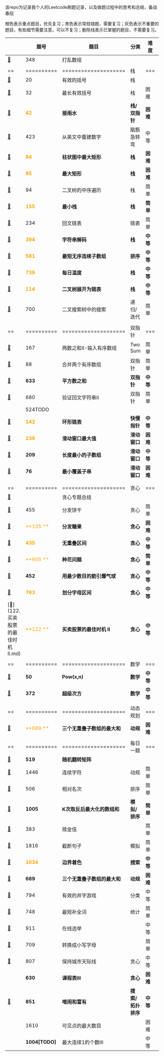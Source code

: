 该repo为记录我个人的Leetcode刷题记录，以及做题过程中的思考和总结，备战春招

橙色表示重点题目，优先复习；黑色表示常规错题，需要复习；灰色表示不重要的题目，有些细节需要注意，可以不复习；删除线表示已掌握的题目，不需要复习。

|                                      | 题号                                 | 题目                         | 分类              | 难度     | 做错次数 | 复习时间       |
| ------------------------------------ | ------------------------------------ | ---------------------------- | ----------------- | -------- | -------- | -------------- |
| [📕](./348.打乱数组.md)               | 348                                  | 打乱数组                     |                   |          | 1        | 2021.11.22     |
|                                      |                                      |                              |                   |          |          |                |
| ==                                   | ==========                           | ====================         | 栈                | ===      | ======   | =========      |
| [📕](./20.有效的括号.md)              | 20                                   | 有效的括号                   | 栈                |          | 0        | 2021.11.23     |
| [📕](./32.最长有效括号.md)            | 32                                   | 最长有效括号                 | 栈                | 困难     | 1        | 2021.11.24     |
| [📕](./42.接雨水.md)                  | <font color='orange'>**42**</font>   | **接雨水**                   | **栈/双指针**     | **困难** | **0**    | **2021.11.25** |
| [📕](./423.从英文中重建数字.md)       | 423                                  | 从英文中重建数字             | 脑筋急转弯        | 中等     | 1        | 2021.11.24     |
| [📕](./84.柱状图中最大矩形.md)        | <font color='orange'>**84**</font>   | **柱状图中最大矩形**         | **栈**            | **困难** | **1**    | **2021.11.26** |
| [📕](./85.最大矩形.md)                | <font color='orange'>**85**</font>   | **最大矩形**                 | **栈**            | **困难** | **1**    | **2021.11.26** |
| [📕](./94.二叉树的中序遍历.md)        | 94                                   | 二叉树的中序遍历             | 栈                | 简单     | 1        | 2021.11.27     |
| [📕](./155.最小栈.md)                 | <font color='orange'>**155**</font>  | **最小栈**                   | **栈**            | **简单** | **0**    | **2021.11.27** |
| [📕](./234.回文链表.md)               | 234                                  | 回文链表                     | 链表              | 简单     | 0        | 2021.11.28     |
| [📕](./394.字符串解码.md)             | <font color='orange'>**394**</font>  | **字符串解码**               | **栈**            | **中等** | **1**    | **2021.11.28** |
| [📕](./581.最短无序连续子数组.md)     | <font color='orange'>**581**</font>  | **最短无序连续子数组**       | **排序**          | **中等** | **1**    | **2021.11.29** |
| [📕](./739.每日温度.md)               | <font color='orange'>**739**</font>  | **每日温度**                 | **栈**            | **中等** | **0**    | **2021.11.29** |
| [📕](./114.二叉树展开为链表.md)       | <font color='orange'>**114**</font>  | **二叉树展开为链表**         | **栈**            | **中等** | **0**    | **2021.11.29** |
| [📕](./700.二叉搜索树中搜索.md)       | 700                                  | 二叉搜索树中的搜索           | 递归/迭代         | 简单     | 0        | 2021.11.26     |
|                                      |                                      |                              |                   |          |          |                |
| ==                                   | ==========                           | ====================         | 双指针            | ===      | ======   | =========      |
| [📕](167.两数之和II-输入有序数组.md)  | 167                                  | 两数之和II-输入有序数组      | Two Sum           | 简单     | 0        | 2021.12.12     |
| [📕](88.合并两个有序数组.md)          | 88                                   | 合并两个有序数组             | 双指针            | 简单     | 0        | 2021.12.12     |
| [📕](633.平方数之和.md)               | **633**                              | **平方数之和**               | **双指针**        | **中等** | **1**    | **2021.12.13** |
| [📕](680.验证回文字符串II.md)         | 680                                  | 验证回文字符串II             | 双指针            | 简单     | 1        | 2021.12.13     |
| []()                                 | 524TODO                              |                              |                   |          |          |                |
| [📕](142.环形链表II.md)               | <font color='orange'>**142**</font>  | **环形链表**                 | **快慢指针**      | **中等** | **0**    | **2021.12.12** |
| [📕](239.滑动窗口最大值.md)           | <font color='orange'>**239**</font>  | **滑动窗口最大值**           | **滑动窗口**      | **困难** | **0**    | **2021.12.1**  |
| [📕](209.长度最小的子数组)            | **209**                              | **长度最小的子数组**         | **滑动窗口**      | **中等** | **1**    | **2021.12.2**  |
| [📕](76.最小覆盖子串.md)              | **76**                               | **最小覆盖子串**             | **滑动窗口**      | **困难** | **1**    | **2021.12.13** |
|                                      |                                      |                              |                   |          |          |                |
|                                      |                                      |                              |                   |          |          |                |
| ==                                   | ==========                           | ====================         | 贪心              | ===      | ======   | =========      |
| [📕](贪心专题.md)                     |                                      | 贪心专题总结                 |                   |          |          |                |
| [📕](455.分发饼干.md)                 | 455                                  | 分发饼干                     | 贪心              | 简单     | 0        | 2021.12.4      |
| [📕](135.分发糖果.md)                 | <font color='orange'>**135 **</font> | **分发糖果**                 | **贪心**          | **困难** | **1**    | **2021.12.4**  |
| [📕](435.无重叠区间.md)               | <font color='orange'>**435**</font>  | **无重叠区间**               | **贪心**          | **中等** | **1**    | **2021.12.6**  |
| [📕](605.种花问题)                    | <font color='orange'>**605 **</font> | **种花问题**                 | **贪心**          | **简单** | **1**    | **2021.12.6**  |
| [📕](452.用最少数量的箭引爆气球.md)   | **452**                              | **用最少数目的箭引爆气球**   | **贪心**          | **中等** | **1**    | **2021.12.8**  |
| [📕](763.划分字母区间.md)             | <font color='orange'>**763**</font>  | **划分字母区间**             | **贪心**          | **中等** | **1**    | **2021.12.9**  |
| [📕](122.买卖股票的最佳时机 II.md)    | <font color='orange'>**122 **</font> | **买卖股票的最佳时机 II**    | **贪心**          | **中等** | **0**    | **2021.12.10** |
|                                      |                                      |                              |                   |          |          |                |
| ==                                   | ==========                           | ====================         | 数学              | ===      | ======   | =========      |
| [📕](50.Pow(x,n).md)                  | **50**                               | **Pow(x,n)**                 | **数学**          | **中等** | **1**    | **2021.12.5**  |
| [📕](372.超级次方.md)                 | **372**                              | **超级次方**                 | **数学**          | **中等** | **1**    | **2021.12.5**  |
|                                      |                                      |                              |                   |          |          |                |
| ==                                   | ==========                           | ====================         | 动态规划          | ===      | ======   | =========      |
| [📕](689.三个无重叠子数组的最大和.md) | <font color='orange'>**689 **</font> | **三个无重叠子数组的最大和** | **动规**          | **困难** | **1**    | **2021.12.8**  |
|                                      |                                      |                              |                   |          |          |                |
| ==                                   | ==========                           | ====================         | 每日一题          | ===      | ======   | =========      |
| [📕](./519.随机翻转矩阵.md)           | **519**                              | **随机翻转矩阵**             |                   |          |          |                |
| [📕](1446.连续字符.md)                | 1446                                 | 连续字符                     | 动规              | 简单     | 0        | 2021.12.1      |
| [📕](506.相对名次.md)                 | 506                                  | 相对名次                     | 排序              | 简单     | 0        | 2021.12.2      |
| [📕](1005.K次取反后最大化的数组和.md) | **1005**                             | **K次取反后最大化的数组和**  | **模拟/排序**     | **简单** | **1**    | **2021.12.3**  |
| [📕](383.赎金信.md)                   | 383                                  | 赎金信                       |                   | 简单     | 0        | 2021.12.4      |
| [📕](1816.截断句子.md)                | 1816                                 | 截断句子                     | 模拟              | 简单     | 0        | 2021.12.6      |
| [📕](1034.边界着色.md)                | <font color='orange'>**1034**</font> | **边界着色**                 | **搜索**          | **中等** | **1**    | **2021.12.7**  |
| [📕](689.三个无重叠子数组的最大和.md) | **689**                              | **三个无重叠子数组的最大和** | **动规**          | **困难** | **1**    | **2021.12.8**  |
| [📕](794.有效的井字游戏.md)           | 794                                  | 有效的井字游戏               | 分类              | 中等     | 1        | 2021.12.9      |
| [📕](748.最短补全词.md)               | 748                                  | 最短补全词                   | 统计              | 简单     | 0        | 2021.12.10     |
| [📕](911.在线选举.md)                 | 911                                  | 在线选举                     |                   | 中等     | 1        | 2021.12.11     |
| [📕](709.转换成小写字母.md)           | 709                                  | 转换成小写字母               |                   | 简单     | 0        | 2021.12.12     |
| [📕](807.保持城市天际线.md)           | 807                                  | 保持城市天际线               | 贪心              | 中等     | 0        | 2021.12.13     |
| []()                                 | **630**                              | **课程表III**                | **贪心**          | **困难** | **1**    | **2021.12.14** |
| [📕](851.喧闹和富有.md)               | **851**                              | **喧闹和富有**               | **搜索/拓扑排序** | **中等** | **1**    | **2021.12.15** |
| []()                                 | 1610                                 | 可见点的最大数目             |                   | 困难     | 1        | 2021.12.16     |
| []()                                 | **1004[TODO]**                       | 最大连续1的个数III           |                   | 中等     |          |                |

